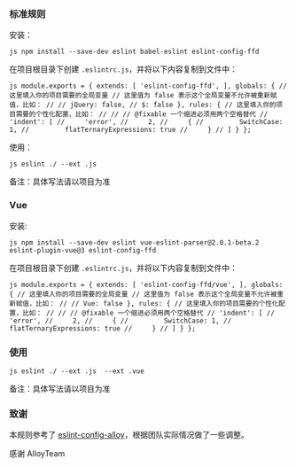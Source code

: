 ### 标准规则

安装：

``js
npm install --save-dev eslint babel-eslint eslint-config-ffd
``

在项目根目录下创建 `.eslintrc.js`，并将以下内容复制到文件中：

``js
module.exports = {
    extends: [
        'eslint-config-ffd',
    ],
    globals: {
        // 这里填入你的项目需要的全局变量
        // 这里值为 false 表示这个全局变量不允许被重新赋值，比如：
        //
        // jQuery: false,
        // $: false
    },
    rules: {
        // 这里填入你的项目需要的个性化配置，比如：
        //
        // // @fixable 一个缩进必须用两个空格替代
        // 'indent': [
        //     'error',
        //     2,
        //     {
        //         SwitchCase: 1,
        //         flatTernaryExpressions: true
        //     }
        // ]
    }
};
``

使用：

``js
eslint ./ --ext .js
``

备注：具体写法请以项目为准

### Vue

安装:

``js
npm install --save-dev eslint vue-eslint-parser@2.0.1-beta.2 eslint-plugin-vue@3 eslint-config-ffd
``

在项目根目录下创建 `.eslintrc.js`，并将以下内容复制到文件中：

``js
module.exports = {
    extends: [
        'eslint-config-ffd/vue',
    ],
    globals: {
        // 这里填入你的项目需要的全局变量
        // 这里值为 false 表示这个全局变量不允许被重新赋值，比如：
        //
        // Vue: false
    },
    rules: {
        // 这里填入你的项目需要的个性化配置，比如：
        //
        // // @fixable 一个缩进必须用两个空格替代
        // 'indent': [
        //     'error',
        //     2,
        //     {
        //         SwitchCase: 1,
        //         flatTernaryExpressions: true
        //     }
        // ]
    }
};
``

### 使用

``js
eslint ./ --ext .js  --ext .vue
``

备注：具体写法请以项目为准


### 致谢

本规则参考了 [eslint-config-alloy](https://github.com/AlloyTeam/eslint-config-alloy)，根据团队实际情况做了一些调整。

感谢 AlloyTeam